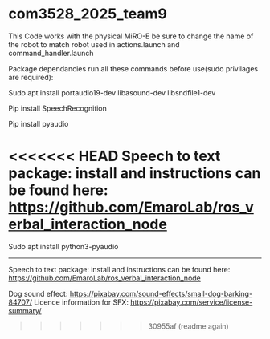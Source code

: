 # com3528_2025_team9
This Code works with the physical MiRO-E be sure to change the name of the robot to match robot used in actions.launch and command_handler.launch

Package dependancies run all these commands before use(sudo privilages are required):

Sudo apt install portaudio19-dev libasound-dev libsndfile1-dev

Pip install SpeechRecognition

Pip install pyaudio

<<<<<<< HEAD
Speech to text package: install and instructions can be found here: https://github.com/EmaroLab/ros_verbal_interaction_node
=======
Sudo apt install python3-pyaudio

***

Speech to text package: install and instructions can be found here: https://github.com/EmaroLab/ros_verbal_interaction_node

Dog sound effect: https://pixabay.com/sound-effects/small-dog-barking-84707/
Licence information for SFX: https://pixabay.com/service/license-summary/
>>>>>>> 30955af (readme again)
